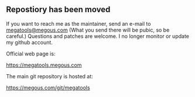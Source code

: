 ## Repostiory has been moved

If you want to reach me as the maintainer, send an e-mail to megatools@megous.com (What you send there will be pubic, so be careful.) Questions and patches are welcome. I no longer monitor or update my github account.

Official web page is:

https://megatools.megous.com

The main git repository is hosted at:

https://megous.com/git/megatools

